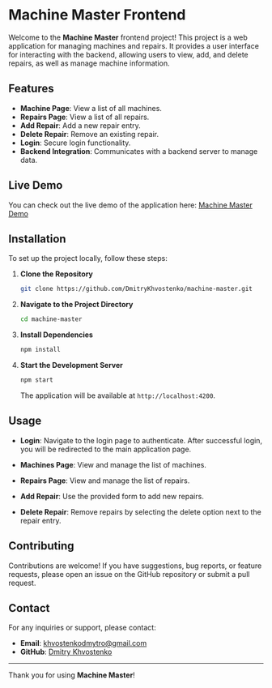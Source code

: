 # Machine Master Frontend

Welcome to the **Machine Master** frontend project! This project is a web application for managing machines and repairs. It provides a user interface for interacting with the backend, allowing users to view, add, and delete repairs, as well as manage machine information.

## Features

- **Machine Page**: View a list of all machines.
- **Repairs Page**: View a list of all repairs.
- **Add Repair**: Add a new repair entry.
- **Delete Repair**: Remove an existing repair.
- **Login**: Secure login functionality.
- **Backend Integration**: Communicates with a backend server to manage data.

## Live Demo

You can check out the live demo of the application here: [Machine Master Demo](https://machine-master-frontend.onrender.com/)

## Installation

To set up the project locally, follow these steps:

1. **Clone the Repository**

    ```bash
    git clone https://github.com/DmitryKhvostenko/machine-master.git
    ```

2. **Navigate to the Project Directory**

    ```bash
    cd machine-master
    ```

3. **Install Dependencies**

    ```bash
    npm install
    ```

4. **Start the Development Server**

    ```bash
    npm start
    ```

    The application will be available at `http://localhost:4200`.

## Usage

- **Login**: Navigate to the login page to authenticate. After successful login, you will be redirected to the main application page.

- **Machines Page**: View and manage the list of machines.

- **Repairs Page**: View and manage the list of repairs.

- **Add Repair**: Use the provided form to add new repairs.

- **Delete Repair**: Remove repairs by selecting the delete option next to the repair entry.


## Contributing

Contributions are welcome! If you have suggestions, bug reports, or feature requests, please open an issue on the GitHub repository or submit a pull request.

## Contact

For any inquiries or support, please contact:

- **Email**: khvostenkodmytro@gmail.com
- **GitHub**: [Dmitry Khvostenko](https://github.com/DmitryKhvostenko)

---

Thank you for using **Machine Master**!
